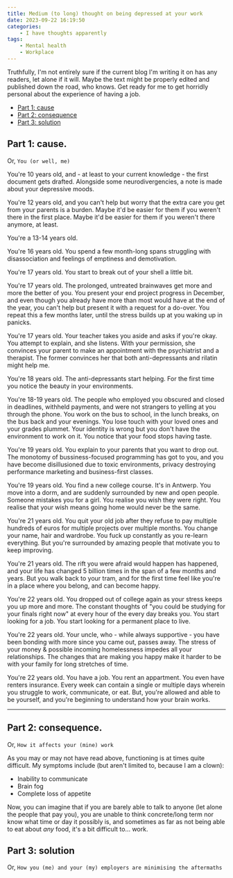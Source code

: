 ```yaml
---
title: Medium (to long) thought on being depressed at your work
date: 2023-09-22 16:19:50
categories:
    - I have thoughts apparently
tags:
    - Mental health
    - Workplace
---
```



Truthfully, I'm not entirely sure if the current blog I'm writing it on has any readers, let alone if it will. Maybe the text might be properly edited and published down the road, who knows. Get ready for me to get horridly personal about the experience of having a job.

- [Part 1: cause](#part-1-cause-you-or-well-me)
- [Part 2: consequence](#part-2-consequence-how-it-affects-your-mine-work)
- [Part 3: solution]()


## Part 1: cause.
Or, `You (or well, me)`

You're 10 years old, and - at least to your current knowledge - the first document gets drafted. Alongside some neurodivergencies, a note is made about your depressive moods.

You're 12 years old, and you can't help but worry that the extra care you get from your parents is a burden. Maybe it'd be easier for them if you weren't there in the first place. Maybe it'd be easier for them if you weren't there anymore, at least.

You're a 13-14 years old.

You're 16 years old. You spend a few month-long spans struggling with disassociation and feelings of emptiness and demotivation.

You're 17 years old. You start to break out of your shell a little bit.

You're 17 years old. The prolonged, untreated brainwaves get more and more the better of you. You present your end project progress in December, and even though you already have more than most would have at the end of the year, you can't help but present it with a request for a do-over. You repeat this a few months later, until the stress builds up at you waking up in panicks.

You're 17 years old. Your teacher takes you aside and asks if you're okay. You attempt to explain, and she listens. With your permission, she convinces your parent to make an appointment with the psychiatrist and a therapist. The former convinces her that both anti-depressants and rilatin might help me.

You're 18 years old. The anti-depressants start helping. For the first time you notice the beauty in your environments.

You're 18-19 years old. The people who employed you obscured and closed in deadlines, withheld payments, and were not strangers to yelling at you through the phone. You work on the bus to school, in the lunch breaks, on the bus back and your evenings. You lose touch with your loved ones and your grades plummet. Your identity is wrong but you don't have the environment to work on it. You notice that your food stops having taste.

You're 19 years old. You explain to your parents that you want to drop out. The monotomy of bussiness-focused programming has got to you, and you have become disillusioned due to toxic environments, privacy destroying performance marketing and business-first classes.

You're 19 years old. You find a new college course. It's in Antwerp. You move into a dorm, and are suddenly surrounded by new and open people. Someone mistakes you for a girl. You realise you wish they were right. You realise that your wish means going home would never be the same.

You're 21 years old. You quit your old job after they refuse to pay multiple hundreds of euros for multiple projects over multiple months. You change your name, hair and wardrobe. You fuck up constantly as you re-learn everything. But you're surrounded by amazing people that motivate you to keep improving.

You're 21 years old. The rift you were afraid would happen has happened, and your life has changed 5 billion times in the span of a few months and years. But you walk back to your tram, and for the first time feel like you're in a place where you belong, and can become happy.

You're 22 years old. You dropped out of college again as your stress keeps you up more and more. The constant thoughts of "you could be studying for your finals right now" at every hour of the every day breaks you. You start looking for a job. You start looking for a permanent place to live.

You're 22 years old. Your uncle, who - while always supportive - you have been bonding with more since you came out, passes away. The stress of your money & possible incoming homelessness impedes all your relationships. The changes that are making you happy make it harder to be with your family for long stretches of time.

You're 22 years old. You have a job. You rent an appartment. You even have renters insurance. Every week can contain a single or multiple days wherein you struggle to work, communicate, or eat. But, you're allowed and able to be yourself, and you're beginning to understand how your brain works. 

---

## Part 2: consequence.
Or, `How it affects your (mine) work`

As you may or may not have read above, functioning is at times quite difficult. My symptoms include (but aren't limited to, because I am a clown):
- Inability to communicate
- Brain fog
- Complete loss of appetite

Now, you can imagine that if you are barely able to talk to anyone (let alone the people that pay you), you are unable to think concrete/long term nor know what time or day it possibly is, and sometimes as far as not being able to eat about *any* food, it's a bit difficult to... work. 


## Part 3: solution
Or, `How you (me) and your (my) employers are minimising the aftermaths`
